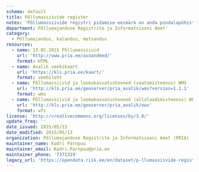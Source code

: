 ```yaml
---
schema: default
title: Põllumassiivide register
notes: 'Põllumassiivide registri pidamise eesmärk on anda pindalapõhiste maaelu arengukava toetuste ning otsetoetuste taotlejatele avalikku teavet põllumassiivide piiride, unikaalse numberkoodi, pindala ja tunnuste kohta. Registri vastutav töötleja on Põllumajandusministeerium ja volitatud töötleja on Põllumajanduse registrite ja informatsiooni amet (PRIA). Täpsemat teavet põllumassiivide registri kohta saab http://www.pria.ee/et/Registrid/Pollumassiivide_register'
department: Põllumajanduse Registrite ja Informatsiooni Amet'
category:
  - Põllumajandus, kalandus, metsandus
resources:
  - name: 13.05.2015 Põllumassiivid
    url: 'http://www.pria.ee/avaandmed/'
    format: HTML
  - name: Avalik veebikaart
    url: 'https://kls.pria.ee/kaart/'
    format: veebileht
  - name: Põllumassiivid ja loomakasvatushooned (vaatamisteenus) WMS
    url: 'http://kls.pria.ee/geoserver/pria_avalik/wms?version=1.1.1'
    format: wms
  - name: Põllumassiivid ja loomakasvatushooned (allalaadimisteenus) WFS
    url: 'http://kls.pria.ee/geoserver/pria_avalik/ows'
    format: wfs
license: 'http://creativecommons.org/licenses/by/3.0/'
update_freq: ''
date_issued: 2015/05/13
date_modified: 2015/05/13
organization: Põllumajanduse Registrite ja Informatsiooni Amet (PRIA)
maintainer_name: Kadri Pärnpuu
maintainer_email: Kadri.Parnpuu@pria.ee
maintainer_phone: '7371319'
legacy_url: 'https://opendata.riik.ee/en/dataset/p-llumassiivide-register'
---
```

